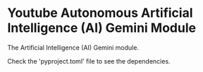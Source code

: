 # Youtube Autonomous Artificial Intelligence (AI) Gemini Module

The Artificial Intelligence (AI) Gemini module.

Check the 'pyproject.toml' file to see the dependencies.